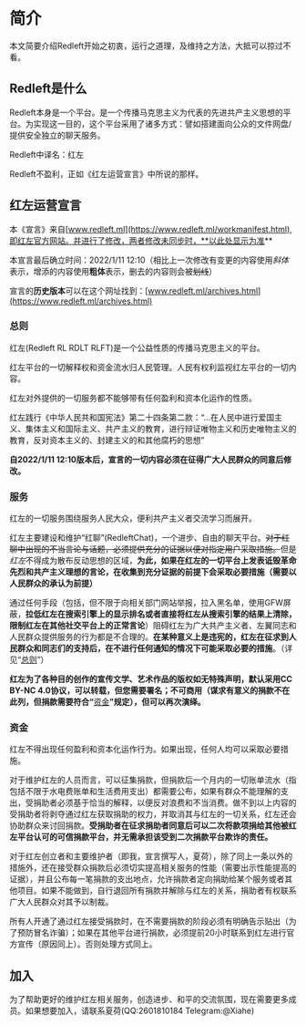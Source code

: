 # 简介

本文简要介绍Redleft开始之初衷，运行之道理，及维持之方法，大抵可以掠过不看。

## Redleft是什么

Redleft本身是一个平台。是一个传播马克思主义为代表的先进共产主义思想的平台。为实现这一目的，这个平台采用了诸多方式：譬如搭建面向公众的文件网盘/提供安全独立的聊天服务。

Redleft中译名：红左

Redleft不盈利，正如《红左运营宣言》中所说的那样。

## 红左运营宣言

本《宣言》来自[www.redleft.ml](https://www.redleft.ml/workmanifest.html),即红左官方网站。并进行了修改，两者修改未同步时，**以此处显示为准**

本宣言最后确立时间：2022/1/11 12:10（相比上一次修改有变更的内容使用*斜体*表示，增添的内容使用**粗体**表示，删去的内容则会被~~划线~~）

宣言的**历史版本**可以在这个网址找到：[www.redleft.ml/archives.html](https://www.redleft.ml/archives.html)

### 总则

红左(Redleft RL RDLT RLFT)是一个公益性质的传播马克思主义的平台。

红左平台的一切解释权和资金流水归人民管理。人民有权利监视红左平台的一切内容。

红左对外提供的一切服务都不能够带有任何盈利和资本化运作的性质。

红左践行《中华人民共和国宪法》第二十四条第二款：“...在人民中进行爱国主义、集体主义和国际主义、共产主义的教育，进行辩证唯物主义和历史唯物主义的教育，反对资本主义的、封建主义的和其他腐朽的思想”

**自2022/1/11 12:10版本后，宣言的一切内容必须在征得广大人民群众的同意后修改。**

### 服务

红左的一切服务围绕服务人民大众，便利共产主义者交流学习而展开。

红左主要建设和维护“红聊”(RedleftChat)，一个进步、自由的聊天平台。~~对于红聊中出现的不当言论与话题，必须提供充分的证据以便对指定用户采取措施。~~但是*红左*不得成为散布反动思想的区域，**为此，如果在红左的一切平台上发表诋毁革命先烈和共产主义理想的言论，在收集到充分证据的前提下会采取必要措施（需要以人民群众的承认为前提）**

通过任何手段（包括，但不限于向相关部门网站举报，拉入黑名单，使用GFW屏蔽，**拉低红左在搜索引擎上的显示排名或者直接将红左从搜索引擎的结果上清除，限制红左在其他社交平台上的正常言论**）阻碍红左为广大共产主义者、左翼同志和人民群众提供服务的行为都是不合理的。**在某种意义上是违宪的，红左在征求到人民群众和同志们的支持后，在不进行任何通知的情况下可能采取必要的措施**。（详见“[总则](#总则)”）

**红左为了各种目的创作的宣传文学、艺术作品的版权如无特殊声明，默认采用CC BY-NC 4.0协议，可以转载，但您需要署名；不可商用（谋求有意义的捐款不在此列，但捐款需要符合“**[资金](#资金)**”规定），但可以再次演绎。**

### 资金

红左不得出现任何盈利和资本化运作行为。如果出现，任何人均可以采取必要措施。

对于维护红左的人员而言，可以征集捐款，但捐款后一个月内的一切账单流水（指包括不限于水电费账单和生活费用支出）都需要公布，如果有群众不能理解的支出，受捐助者必须基于恰当的解释，以便反对浪费和不当消费。做不到以上内容的受捐助者将剥夺通过红左获取捐助的权力，并取消其与红左的一切关系，红左还会协助群众来讨回捐款。**受捐助者在征求捐助者同意后可以二次将款项捐给其他被红左平台认可的可信捐款平台，并无需承担该受到二次捐款平台欺诈的责任。**

对于红左创立者和主要维护者（即我，宣言撰写人，夏荷），除了同上一条以外的措施外，还在接受群众捐款后必须切实提高相关服务的性能（需要出示性能提高的证据），并且公布每一笔捐款的支出地点，允许捐款者定向捐助给某个服务或者其他项目。如果不能做到，自行退回所有捐款并解除与红左的关系，捐助者有权联系广大人民群众对其予以制裁。

所有人开通了通过红左接受捐款时，在不需要捐款的阶段必须有明确告示贴出（为了预防冒名诈骗）；如果在其他平台进行捐款，必须提前20小时联系到红左进行官方宣传（原因同上）。否则处理方式同上。

## 加入

为了帮助更好的维护红左相关服务，创造进步、和平的交流氛围，现在需要更多成员。如果想要加入，请联系夏荷(QQ:2601810184 Telegram:@Xiahe)
